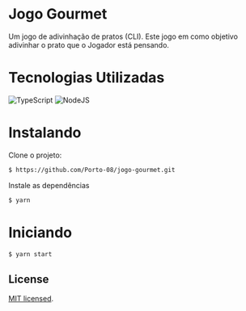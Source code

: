 # Jogo Gourmet
Um jogo de adivinhação de pratos (CLI). Este jogo em como objetivo adivinhar o prato que o Jogador está pensando.

# Tecnologias Utilizadas
![TypeScript](https://img.shields.io/badge/typescript-%23007ACC.svg?style=for-the-badge&logo=typescript&logoColor=white)
![NodeJS](https://img.shields.io/badge/node.js-6DA55F?style=for-the-badge&logo=node.js&logoColor=white)

# Instalando
Clone o projeto: 
```bash
$ https://github.com/Porto-08/jogo-gourmet.git
```
Instale as dependências
```bash
$ yarn
```

# Iniciando

```bash
$ yarn start
```

## License
[MIT licensed](LICENSE).

